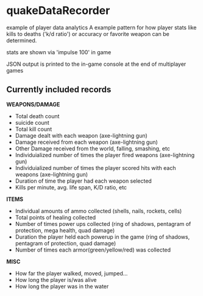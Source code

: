 # quakeDataRecorder
example of player data analytics 
A example pattern for how player stats like kills to deaths ('k/d ratio') or accuracy or favorite weapon can be determined.

stats are shown via 'impulse 100' in game

JSON output is printed to the in-game console at the end of multiplayer games

## Currently included records

**WEAPONS/DAMAGE**
*  Total death count
*  suicide count
*  Total kill count
*  Damage dealt with each weapon (axe-lightning gun)
*  Damage received from each weapon (axe-lightning gun)
*  Other Damage received from the world, falling, smashing, etc
*  Individuialized number of times the player fired weapons (axe-lightning gun)
*  Individuialized number of times the player scored hits with each weapons (axe-lightning gun) 
*  Duration of time the player had each weapon selected
*  Kills per minute, avg. life span, K/D ratio, etc

**ITEMS**
*  Individual amounts of ammo collected (shells, nails, rockets, cells)
*  Total points of healing collected
*  Number of times power ups collected (ring of shadows, pentagram of protection, mega health, quad damage)
*  Duration the player held each powerup in the game (ring of shadows, pentagram of protection, quad damage)
*  Number of times each armor(green/yellow/red) was collected 

**MISC**
*  How far the player walked, moved, jumped...
*  How long the player is/was alive
*  How long the player was in the water

